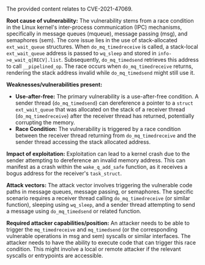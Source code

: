 The provided content relates to CVE-2021-47069.

**Root cause of vulnerability:**
The vulnerability stems from a race condition in the Linux kernel's inter-process communication (IPC) mechanisms, specifically in message queues (mqueue), message passing (msg), and semaphores (sem). The core issue lies in the use of stack-allocated `ext_wait_queue` structures. When `do_mq_timedreceive` is called, a stack-local `ext_wait_queue` address is passed to `wq_sleep` and stored in `info->e_wait_q[RECV].list`. Subsequently, `do_mq_timedsend` retrieves this address to call `__pipelined_op`. The race occurs when `do_mq_timedreceive` returns, rendering the stack address invalid while `do_mq_timedsend` might still use it.

**Weaknesses/vulnerabilities present:**
- **Use-after-free:**  The primary vulnerability is a use-after-free condition. A sender thread (`do_mq_timedsend`) can dereference a pointer to a `struct ext_wait_queue` that was allocated on the stack of a receiver thread (`do_mq_timedreceive`) after the receiver thread has returned, potentially corrupting the memory.
- **Race Condition:** The vulnerability is triggered by a race condition between the receiver thread returning from `do_mq_timedreceive` and the sender thread accessing the stack allocated address.

**Impact of exploitation:**
Exploitation can lead to a kernel crash due to the sender attempting to dereference an invalid memory address. This can manifest as a crash within the `wake_q_add_safe` function, as it receives a bogus address for the receiver's `task_struct`.

**Attack vectors:**
The attack vector involves triggering the vulnerable code paths in message queues, message passing, or semaphores. The specific scenario requires a receiver thread calling `do_mq_timedreceive` (or similar function), sleeping using `wq_sleep`, and a sender thread attempting to send a message using `do_mq_timedsend` or related function.

**Required attacker capabilities/position:**
An attacker needs to be able to trigger the `mq_timedreceive` and `mq_timedsend` (or the corresponding vulnerable operations in msg and sem) syscalls or similar interfaces. The attacker needs to have the ability to execute code that can trigger this race condition. This might involve a local or remote attacker if the relevant syscalls or entrypoints are accessible.